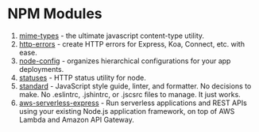 # NPM Modules

1. [mime-types](https://github.com/jshttp/mime-types) - the ultimate javascript content-type utility.
2. [http-errors](https://github.com/jshttp/http-errors) - create HTTP errors for Express, Koa, Connect, etc. with ease.
3. [node-config](https://github.com/lorenwest/node-config) - organizes hierarchical configurations for your app deployments.
4. [statuses](https://github.com/jshttp/statuses) - HTTP status utility for node.
5. [standard](https://github.com/standard/standard) - JavaScript style guide, linter, and formatter. No decisions to make. No .eslintrc, .jshintrc, or .jscsrc files to manage. It just works.
6. [aws-serverless-express](https://github.com/awslabs/aws-serverless-express) - Run serverless applications and REST APIs using your existing Node.js application framework, on top of AWS Lambda and Amazon API Gateway. 

